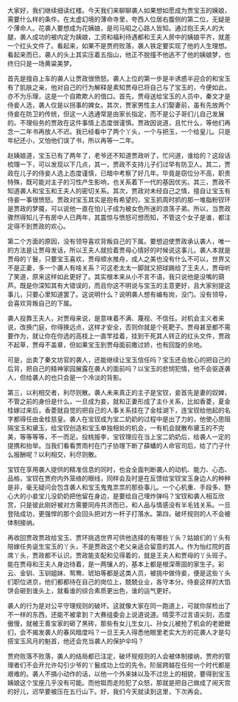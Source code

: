 
大家好，我们继续细读红楼。今天我们来聊聊袭人如果想如愿成为贾宝玉的姨娘，需要什么样的条件。在太虚幻境的薄命寺里，夸西人位居右腹侧的第二位，无疑是个薄命人。花袭人要想成为花姨娘，是司马昭之心路人皆知。通过抱王夫人的大腿，袭人成功的被内定为姨娘，工资和福利待遇都和王夫人房中的姨娘平齐，就差一个红头文件了。看起来，如果不是贾府败落，袭人铁定要实现了他的人生理想。看起来而已，袭人的头上其实压着五指山，他正不脱撞不他逃不了他的姨娘梦，也终归只是一场黄粱美梦。

首先是擅自上车的袭人让贾政很愤怒。袭人上位的第一步是半诱惑半迎合的和宝玉有了肌肤之亲，他对自己的行为解释是素知贾母已将自己与了宝玉的，今便如此，亦不为乐理，这是一个自欺欺人的借口。首先，贾母送给宝玉的人员中，秦文才是侍妾人选，袭人仅是以拐事的婢女。其次，贾家男性主人们娶妻前，虽有先放两个侍妾在防卫的传统，但这一人选通常是由家长指定，而不是公子哥们儿自己发展的。不理俗务的贾政在这件事情上态度很谨慎。贾政因说道，且忙什么，等他们再念一二年书再放人不迟。我已经看中了两个丫头，一个与把玉，一个给皇儿。只是年纪还小，又怕他们误了书，所以再等一二年。

赵姨娘道，宝玉已有了两年了，老爷还不知道贾政听了，忙问道，谁给的？这段话梳理一下，可以发现以下几点，其一，贾政不支持儿子们过早有防卫人。其二，贾政在儿子的侍妾人选上态度谨慎，已暗中考察了好几年。毕竟是窃位分不高，职责特殊，既可能对主子的习性产生影响，也关系着下一代的基因优劣。其三，贾政不知道袭人和宝玉和王夫人的密切关系。其次，贾政对未经自己之情，擅自让宝玉有侍妾一事很愤怒。贾政对宝玉其实是抱有希望的，宝玉抓周时抓的那一堆脂粉钗环是贾政的梦魇，可以说他一直在怕儿子成为被女色所迷的浪荡子弟。所以，当贾政骤然得知儿子有房中人已两年，其震惊与愤怒可想而知，不管这个女子是谁，都注定得不到贾政的欢心。

第二个方面的原因，没有领导喜欢背叛自己的下属。要想迫使贾政承认袭人，唯一的方法是让贾母发话，所以王夫人就捡着贾母心情好的时候说这事儿，袭人本就是贾母的丫鬟，只要宝玉喜欢，贾母顺水推舟，成人之美也没有什么不可以，世界又不是正妻，多一个袭人有啥关系？可这老太太一脚就又把球踢给了王夫人，贾母听了笑道，原来这样如此更好了。其实根本来从小不言不语，我只说他是没嘴的葫芦。既是你深知其有大错误的，而且你这不明说与宝玉的主意更好，且大家别提这事儿，只要心里知道罢了。这说明什么？说明袭人想有编有岗，没门。没有领导，会喜欢背叛自己的下属。

袭人投靠王夫人，对贾母来说，是意味着不满、蔑视、不信任。对机会主义者来说，改换门庭，你得换远点，这样才安全，否则你就是个死靶子。贾母甚至都不需要作为，就让你在你选的高枝上一直竿挂着，挂到干死其人转正的红头文件，贾政不起草，贾母不盖章，但如果宝玉到贾母面前撒过娇，也有回旋的余地。

可是，出卖了秦文坊官的袭人，还能继续让宝玉信任吗？宝玉还会放心的把自己的后背，把自己的精神家园展露在袭人的面前吗？以宝玉的悲悯犯情，他不会驱逐袭人，但给袭人的也只会是一个冷淡的背影。

第三，以利相交者，利尽则散。袭人未来真正的主子是宝钗，妾首先是妻的奴婢，不管之前的身份是什么，一旦成为妾，就和正妻形成了主仆关系，比如香菱，夏金桂嫁过来后，香菱就自觉的把自己的人事关系挂在了金桂湖下，连宝钗给他起的名字都得任由金桂慈皇。袭人在宝钗成为宝二奶奶的过程中是出了力的，他使心思阻隔宝玉和黛玉，给宝钗创造和宝玉单独相处的机会，一有机会就散布黛玉的不完美，等等等等，不一而足。投桃报李，宝钗理应在当上宝二奶奶后，给袭人一定的提携和抬举。当我们看看贾雨村在门子协理下断了薛蟠的人命官司后，给了门子什么报酬呢？以利相交，利尽则散。

宝钗在享用袭人提供的精准信息的同时，也会全面判断袭人的动机、能力、心态、品格，宝钗在贾府内外笼络的眼线，同样会及时是在反馈给宝钗宝玉身边人的种种是非，毫无疑问会包含袭人和宝玉鬼鬼祟祟的那些事儿。一个心机重、手段多、野心大的小妾宝儿没奶奶把他留在身边，是要给自己埋炸弹吗？宝钗和袭人相互欣赏，只是彼此刚好被对方需要同舟共济而已，和人品与情感没有半毛钱关系。一旦登陆成功，更强悍的那个会回头把对方一杆子打落水。第四，破坏规则的人不会被体制接纳。

再收回贾政贾政给宝玉、贾环挑选世界可供他选择的有哪些丫头？姑娘们的丫头有陪嫁任务诞生宝玉的丫头，不是贾政这个老父亲适合留意的其人。作为怡红院的首席丫头，贾政都不认识。贾政能支配和见得着的，就是王夫人和贾母的丫头班子。能在贾母和王夫人身边待着，是一两镶人的，基本上都是根深蒂固的家生子。彩云、金钏、玉钏姐妹、鸳鸯、琥珀等都是这类人员，被挑中做侍妾，便是这些丫头们职位进京，他们都都待在自己的岗位上，兢兢业业，各守本分。侍妾这样的大馅饼会砸到谁头上，就看谁的综合素质更出色，谁的运气更好。

袭人的行为是对公平守理规则的破坏。这就像大家在同一跑道上，可就你尿检出了不一样的东西，还能不被拿到？大赛组委会上说道说道。晴雯不过言语尖刻，态度傲慢，就被王善宝家的砸了黑砖，那些有女儿生女儿、孙女儿被抢了机会的老嬷嬷们，会不揭发袭人的春风暗度吗？一旦王夫人得悉他眼里老实大方的花袭人才是勾搭宝玉风月的魁首，他还会充当袭人的保护伞吗？

贾府败落不败落，袭人的结局都已注定，破坏规规则的人会被体制接纳，贾府的管理者们不会开允许勾引少爷的丫鬟成功上位的先令。阶层跨越在任何一个时代都是艰难的。袭人不搞小动作的话，以他一个外来妹以及不过忠上的相貌，要得到宝玉姨娘这个宝座几乎没有可能。而他铤而走险犯了众怒，那就是把自己做成了闹天宫的好儿，迟早要被压在五行山下。好，我们今天就读到这里，下次再会。


